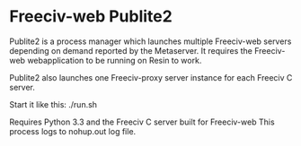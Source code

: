 Freeciv-web Publite2   
====================

Publite2 is a process manager which launches multiple Freeciv-web servers
depending on demand reported by the Metaserver. It requires the Freeciv-web
webapplication to be running on Resin to work. 

Publite2 also launches one Freeciv-proxy server instance for each 
Freeciv C server.

Start it like this:
./run.sh

Requires Python 3.3 and the Freeciv C server built for Freeciv-web
This process logs to nohup.out log file.

